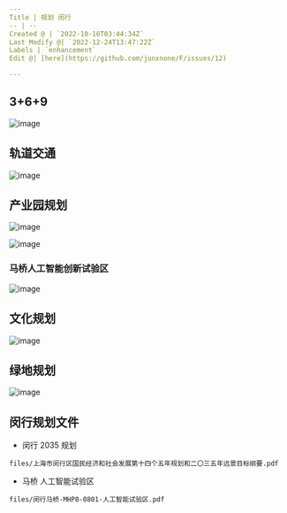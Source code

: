 ```yaml
---
Title | 规划 闵行
-- | --
Created @ | `2022-10-16T03:44:34Z`
Last Modify @| `2022-12-24T13:47:22Z`
Labels | `enhancement`
Edit @| [here](https://github.com/junxnone/F/issues/12)

---
```

##  3+6+9

![image](https://user-images.githubusercontent.com/2216970/196016884-c061810f-0619-4d06-93a8-754efb791fe4.png)


## 轨道交通

![image](https://user-images.githubusercontent.com/2216970/196025419-e066ec23-4dc4-462b-913c-d9239367d015.png)


## 产业园规划

![image](https://user-images.githubusercontent.com/2216970/196026172-6da0f210-33b2-4f58-86af-77164ef37286.png)

![image](https://user-images.githubusercontent.com/2216970/196025806-8ee01e94-dd47-490a-8f66-e93f774bba31.png)

### 马桥人工智能创新试验区

![image](https://user-images.githubusercontent.com/2216970/196026286-7d92a852-841f-468f-b091-e24ffe9d8d5d.png)


## 文化规划

![image](https://user-images.githubusercontent.com/2216970/196026031-83d1eeae-3bfe-4295-9568-666f80d5ef04.png)


## 绿地规划

![image](https://user-images.githubusercontent.com/2216970/196026068-e0cc0e3a-edb4-4ea5-9ff2-4e5178ceed5f.png)


## 闵行规划文件

- 闵行 2035 规划

```pdf
files/上海市闵行区国民经济和社会发展第十四个五年规划和二〇三五年远景目标纲要.pdf
```

- 马桥 人工智能试验区

```pdf
files/闵行马桥-MHP0-0801-人工智能试验区.pdf
```
